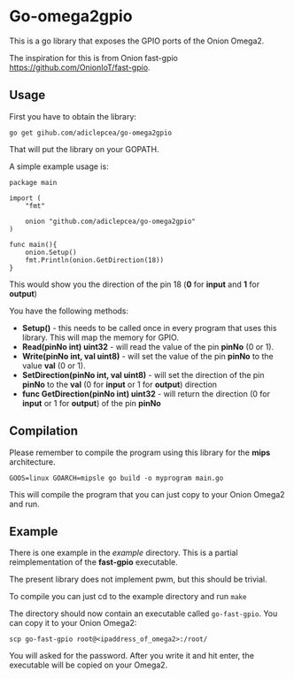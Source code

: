 # Go-omega2gpio

This is a go library that exposes the GPIO ports of the Onion Omega2.

The inspiration for this is from Onion fast-gpio https://github.com/OnionIoT/fast-gpio.

## Usage

First you have to obtain the library:

```
go get gihub.com/adiclepcea/go-omega2gpio
```

That will put the library on your GOPATH.

A simple example usage is:

```
package main

import (
    "fmt"

    onion "github.com/adiclepcea/go-omega2gpio"
)

func main(){
    onion.Setup()
    fmt.Println(onion.GetDirection(18))
}
```

This would show you the direction of the pin 18 (__0__ for __input__ and __1__ for __output__)

You have the following methods:

- __Setup()__ - this needs to be called once in every program that uses this library. This will map the memory for GPIO.
- __Read(pinNo int) uint32__ - will read the value of the pin __pinNo__ (0 or 1).
- __Write(pinNo int, val uint8)__ - will set the value of the pin __pinNo__ to the value __val__ (0 or 1).
- __SetDirection(pinNo int, val uint8)__ - will set the direction of the pin __pinNo__ to the __val__ (0 for __input__ or 1 for __output__) direction
- __func GetDirection(pinNo int) uint32__ - will return the direction (0 for __input__ or 1 for __output__) of the pin __pinNo__


## Compilation

Please remember to compile the program using this library for the __mips__ architecture.

```
GOOS=linux GOARCH=mipsle go build -o myprogram main.go
```

This will compile the program that you can just copy to your Onion Omega2 and run.

## Example

There is one example in the _example_ directory. This is a partial reimplementation of the __fast-gpio__ executable.

The present library does not implement pwm, but this should be trivial.

To compile you can just cd to the example directory and run ```make```

The directory should now contain an executable called ```go-fast-gpio```. You can copy it to your Onion Omega2:

```
scp go-fast-gpio root@<ipaddress_of_omega2>:/root/
```

You will asked for the password. After you write it and hit enter, the executable will be copied on your Omega2.

